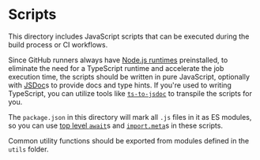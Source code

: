 # Scripts

This directory includes JavaScript scripts that can be executed during the build process or CI workflows.

Since GitHub runners always have [Node.js runtimes](https://github.com/actions/runner-images/blob/main/images/ubuntu/Ubuntu2204-Readme.md#nodejs) preinstalled, to eliminate the need for a TypeScript runtime and accelerate the job execution time, the scripts should be written in pure JavaScript, optionally with [JSDoc](https://jsdoc.app/)s to provide docs and type hints. If you're used to writing TypeScript, you can utilize tools like [`ts-to-jsdoc`](https://github.com/futurGH/ts-to-jsdoc) to transpile the scripts for you.

The `package.json` in this directory will mark all `.js` files in it as ES modules, so you can use [top level `await`](https://developer.mozilla.org/en-US/docs/Web/JavaScript/Reference/Operators/await#top_level_await)s and [`import.meta`](https://developer.mozilla.org/en-US/docs/Web/JavaScript/Reference/Operators/import.meta)s in these scripts.

Common utility functions should be exported from modules defined in the `utils` folder.
